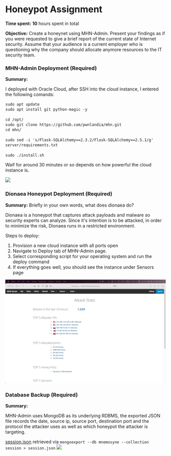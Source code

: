 # Honeypot Assignment

**Time spent:** **10** hours spent in total

**Objective:** Create a honeynet using MHN-Admin. Present your findings as if you were requested to give a brief report of the current state of Internet security. Assume that your audience is a current employer who is questioning why the company should allocate anymore resources to the IT security team.

### MHN-Admin Deployment (Required)

**Summary:** 

I deployed with Oracle Cloud, after SSH into the cloud instance, I entered the following comands:
```
sudo apt update
sudo apt install git python-magic -y

cd /opt/
sudo git clone https://github.com/pwnlandia/mhn.git
cd mhn/

sudo sed -i 's/Flask-SQLAlchemy==2.3.2/Flask-SQLAlchemy==2.5.1/g' server/requirements.txt

sudo ./install.sh
```

Waif for around 30 minutes or so depends on how powerful the cloud instance is.


<img src="mhn-admin.gif">

### Dionaea Honeypot Deployment (Required)

**Summary:** Briefly in your own words, what does dionaea do?

Dionaea is a honeypot that captures attack payloads and malware so security experts can analyze. Since it's intention is to be attacked, in order to minimize the risk, Dionaea runs in a restricted environment.

Steps to deploy:
1. Provision a new cloud instance with all ports open 
2. Navigate to Deploy tab of MHN-Admin page.
3. Select corresponding script for your operating system and run the deploy command
4. If everything goes well, you should see the instance under Sensors page

<img src="dionaea-honeypot.gif">

### Database Backup (Required) 

**Summary:**  

MHN-Admin uses MongoDB as its underlying RDBMS, the exported JSON file records the date, source ip, source port, destination port and the protocol the attacker uses as well as which honeypot the attacker is targeting.  

[session.json](session.json) retrieved via `mongoexport --db mnemosyne --collection session > session.json`
<img src="data-backup.gif">



